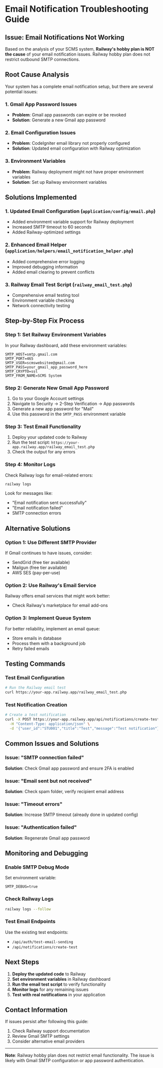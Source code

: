 # Email Notification Troubleshooting Guide

## Issue: Email Notifications Not Working

Based on the analysis of your SCMS system, **Railway's hobby plan is NOT the cause** of your email notification issues. Railway hobby plan does not restrict outbound SMTP connections.

## Root Cause Analysis

Your system has a complete email notification setup, but there are several potential issues:

### 1. Gmail App Password Issues
- **Problem**: Gmail app passwords can expire or be revoked
- **Solution**: Generate a new Gmail app password

### 2. Email Configuration Issues
- **Problem**: CodeIgniter email library not properly configured
- **Solution**: Updated email configuration with Railway optimization

### 3. Environment Variables
- **Problem**: Railway deployment might not have proper environment variables
- **Solution**: Set up Railway environment variables

## Solutions Implemented

### 1. Updated Email Configuration (`application/config/email.php`)
- Added environment variable support for Railway deployment
- Increased SMTP timeout to 60 seconds
- Added Railway-optimized settings

### 2. Enhanced Email Helper (`application/helpers/email_notification_helper.php`)
- Added comprehensive error logging
- Improved debugging information
- Added email clearing to prevent conflicts

### 3. Railway Email Test Script (`railway_email_test.php`)
- Comprehensive email testing tool
- Environment variable checking
- Network connectivity testing

## Step-by-Step Fix Process

### Step 1: Set Railway Environment Variables

In your Railway dashboard, add these environment variables:

```
SMTP_HOST=smtp.gmail.com
SMTP_PORT=465
SMTP_USER=scmswebsitee@gmail.com
SMTP_PASS=your_gmail_app_password_here
SMTP_CRYPTO=ssl
SMTP_FROM_NAME=SCMS System
```

### Step 2: Generate New Gmail App Password

1. Go to your Google Account settings
2. Navigate to Security → 2-Step Verification → App passwords
3. Generate a new app password for "Mail"
4. Use this password in the `SMTP_PASS` environment variable

### Step 3: Test Email Functionality

1. Deploy your updated code to Railway
2. Run the test script: `https://your-app.railway.app/railway_email_test.php`
3. Check the output for any errors

### Step 4: Monitor Logs

Check Railway logs for email-related errors:
```bash
railway logs
```

Look for messages like:
- "Email notification sent successfully"
- "Email notification failed"
- SMTP connection errors

## Alternative Solutions

### Option 1: Use Different SMTP Provider
If Gmail continues to have issues, consider:
- SendGrid (free tier available)
- Mailgun (free tier available)
- AWS SES (pay-per-use)

### Option 2: Use Railway's Email Service
Railway offers email services that might work better:
- Check Railway's marketplace for email add-ons

### Option 3: Implement Queue System
For better reliability, implement an email queue:
- Store emails in database
- Process them with a background job
- Retry failed emails

## Testing Commands

### Test Email Configuration
```bash
# Run the Railway email test
curl https://your-app.railway.app/railway_email_test.php
```

### Test Notification Creation
```bash
# Create a test notification
curl -X POST https://your-app.railway.app/api/notifications/create-test \
  -H "Content-Type: application/json" \
  -d '{"user_id":"STU001","title":"Test","message":"Test notification"}'
```

## Common Issues and Solutions

### Issue: "SMTP connection failed"
**Solution**: Check Gmail app password and ensure 2FA is enabled

### Issue: "Email sent but not received"
**Solution**: Check spam folder, verify recipient email address

### Issue: "Timeout errors"
**Solution**: Increase SMTP timeout (already done in updated config)

### Issue: "Authentication failed"
**Solution**: Regenerate Gmail app password

## Monitoring and Debugging

### Enable SMTP Debug Mode
Set environment variable:
```
SMTP_DEBUG=true
```

### Check Railway Logs
```bash
railway logs --follow
```

### Test Email Endpoints
Use the existing test endpoints:
- `/api/auth/test-email-sending`
- `/api/notifications/create-test`

## Next Steps

1. **Deploy the updated code** to Railway
2. **Set environment variables** in Railway dashboard
3. **Run the email test script** to verify functionality
4. **Monitor logs** for any remaining issues
5. **Test with real notifications** in your application

## Contact Information

If issues persist after following this guide:
1. Check Railway support documentation
2. Review Gmail SMTP settings
3. Consider alternative email providers

---

**Note**: Railway hobby plan does not restrict email functionality. The issue is likely with Gmail SMTP configuration or app password authentication.
